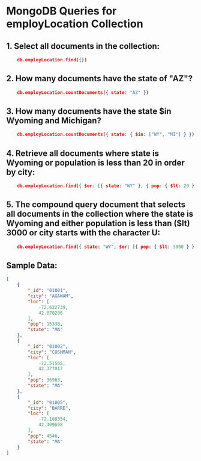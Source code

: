# MongoDB Queries for employLocation Collection

## 1. Select all documents in the collection:
```json
    db.employLocation.find({})
```

## 2. How many documents have the state of "AZ"?
```json
    db.employLocation.countDocuments({ state: "AZ" })
```

## 3. How many documents have the state $in Wyoming and Michigan?
```json
    db.employLocation.countDocuments({ state: { $in: ["WY", "MI"] } })
```

## 4. Retrieve all documents where state is Wyoming or population is less than 20 in order by city:
```json
    db.employLocation.find({ $or: [{ state: "WY" }, { pop: { $lt: 20 } }] }).sort({ city: 1 })
```

## 5. The compound query document that selects all documents in the collection where the state is Wyoming and either population is less than ($lt) 3000 or city starts with the character U:
```json
    db.employLocation.find({ state: "WY", $or: [{ pop: { $lt: 3000 } }, { city: /^U/ }] })
```

## Sample Data:
```json
[
    {
        "_id": "01001",
        "city": "AGAWAM",
        "loc": [
            -72.622739,
            42.070206
        ],
        "pop": 15338,
        "state": "MA"
    },
    {
        "_id": "01002",
        "city": "CUSHMAN",
        "loc": [
            -72.51565,
            42.377017
        ],
        "pop": 36963,
        "state": "MA"
    },
    {
        "_id": "01005",
        "city": "BARRE",
        "loc": [
            -72.108354,
            42.409698
        ],
        "pop": 4546,
        "state": "MA"
    }
]
```


